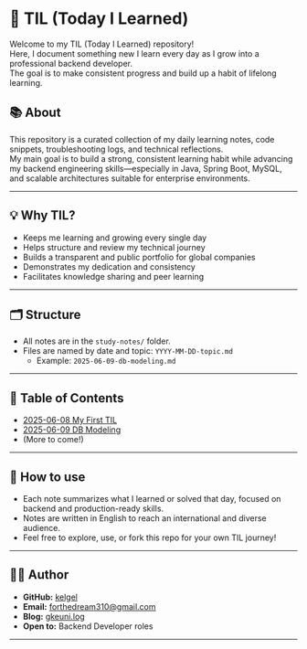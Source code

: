 # 🌱 TIL (Today I Learned)

Welcome to my TIL (Today I Learned) repository!  
Here, I document something new I learn every day as I grow into a professional backend developer.    
The goal is to make consistent progress and build up a habit of lifelong learning.

## 📚 About

This repository is a curated collection of my daily learning notes, code snippets, troubleshooting logs, and technical reflections.  
My main goal is to build a strong, consistent learning habit while advancing my backend engineering skills—especially in Java, Spring Boot, MySQL, and scalable architectures suitable for enterprise environments.

---

## 💡 Why TIL?

- Keeps me learning and growing every single day
- Helps structure and review my technical journey
- Builds a transparent and public portfolio for global companies
- Demonstrates my dedication and consistency
- Facilitates knowledge sharing and peer learning

---

## 🗂️ Structure

- All notes are in the `study-notes/` folder.
- Files are named by date and topic: `YYYY-MM-DD-topic.md`  
    - Example: `2025-06-09-db-modeling.md`

---

## 🔗 Table of Contents

- [2025-06-08 My First TIL](study-notes/2024-06-08-first-til.md)
- [2025-06-09 DB Modeling](study-notes/2025-06-09-db-modeling.md)
- (More to come!)

---

## 📖 How to use

- Each note summarizes what I learned or solved that day, focused on backend and production-ready skills.
- Notes are written in English to reach an international and diverse audience.
- Feel free to explore, use, or fork this repo for your own TIL journey!

---

## 👨‍💻 Author

- **GitHub:** [kelgel](https://github.com/kelgel)
- **Email:** forthedream310@gmail.com
- **Blog:** [gkeuni.log](https://velog.io/@gkeuni/posts)
- **Open to:** Backend Developer roles

---

